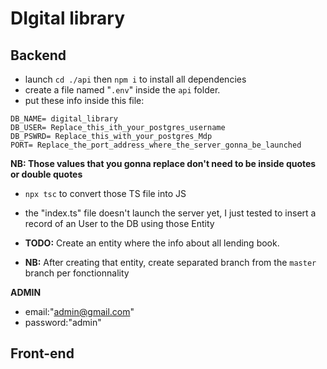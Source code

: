 # DIgital library
## Backend
- launch `cd ./api` then `npm i` to install all dependencies
- create a file named "`.env`" inside the `api` folder.
- put these info inside this file:
```
DB_NAME= digital_library
DB_USER= Replace_this_ith_your_postgres_username
DB_PSWRD= Replace_this_with_your_postgres_Mdp
PORT= Replace_the_port_address_where_the_server_gonna_be_launched
```
**NB: Those values that you gonna replace don't need to be inside quotes or double quotes** 
- `npx tsc` to convert those TS file into JS
- the "index.ts" file doesn't launch the server yet, I just tested to insert a record of an User to the DB using those Entity
- **TODO:** Create an entity where the info about all lending book.

- **NB:** After creating that entity, create separated branch from the `master` branch per fonctionnality

 ****ADMIN****
- email:"admin@gmail.com"
- password:"admin"

## Front-end
